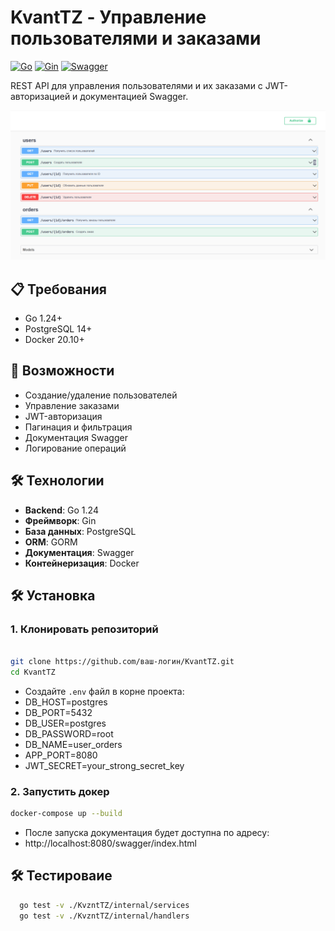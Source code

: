 # KvantTZ - Управление пользователями и заказами

[![Go](https://img.shields.io/badge/Go-1.24-blue)](https://golang.org/)
[![Gin](https://img.shields.io/badge/Gin-Framework-green)](https://gin-gonic.com/)
[![Swagger](https://img.shields.io/badge/Swagger-Documentation-brightgreen)](http://localhost:8080/swagger/index.html)

REST API для управления пользователями и их заказами с JWT-авторизацией и документацией Swagger.

![Swagger UI](swagger.png)

## 📋 Требования
- Go 1.24+
- PostgreSQL 14+
- Docker 20.10+

## 🚀 Возможности
- Создание/удаление пользователей
- Управление заказами
- JWT-авторизация
- Пагинация и фильтрация
- Документация Swagger
- Логирование операций

## 🛠 Технологии
- **Backend**: Go 1.24
- **Фреймворк**: Gin
- **База данных**: PostgreSQL
- **ORM**: GORM
- **Документация**: Swagger
- **Контейнеризация**: Docker

## 🛠 Установка

### 1. Клонировать репозиторий
```bash

git clone https://github.com/ваш-логин/KvantTZ.git
cd KvantTZ
```

- Создайте `.env` файл в корне проекта:
- DB_HOST=postgres
- DB_PORT=5432
- DB_USER=postgres
- DB_PASSWORD=root
- DB_NAME=user_orders
- APP_PORT=8080
- JWT_SECRET=your_strong_secret_key

### 2. Запустить докер
```bash
docker-compose up --build
```
- После запуска документация будет доступна по адресу:
- http://localhost:8080/swagger/index.html

## 🛠 Тестироваие
```bash
  go test -v ./KvzntTZ/internal/services
  go test -v ./KvzntTZ/internal/handlers
```